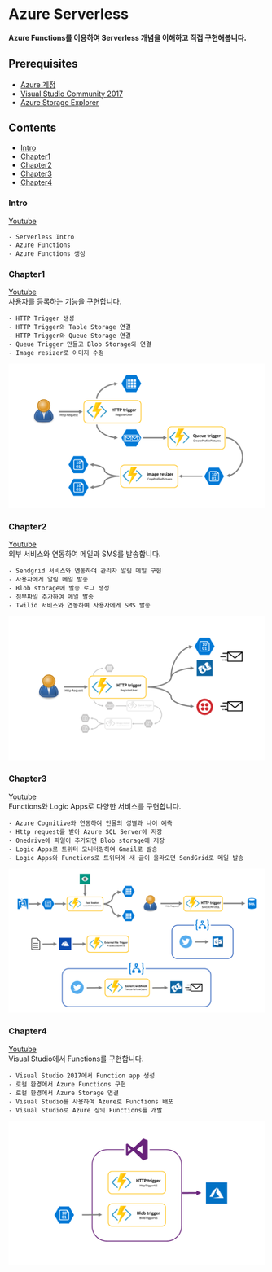 # Azure Serverless
**Azure Functions를 이용하여 Serverless 개념을 이해하고 직접 구현해봅니다.**


## Prerequisites
- [Azure 계정](https://azure.microsoft.com/ko-kr/)
- [Visual Studio Community 2017](https://visualstudio.microsoft.com/ko/thank-you-downloading-visual-studio/?sku=Community&rel=15)
- [Azure Storage Explorer](https://azure.microsoft.com/ko-kr/features/storage-explorer/)


## Contents
- [Intro](#intro)
- [Chapter1](#chapter1)
- [Chapter2](#chapter2)
- [Chapter3](#chapter3)
- [Chapter4](#chapter4)
    
### Intro
[Youtube](https://goo.gl/LFpWtC)

    - Serverless Intro
    - Azure Functions
    - Azure Functions 생성

### Chapter1
[Youtube](https://goo.gl/cUvQ2g)<br>
사용자를 등록하는 기능을 구현합니다.

    - HTTP Trigger 생성
    - HTTP Trigger와 Table Storage 연결
    - HTTP Trigger와 Queue Storage 연결
    - Queue Trigger 만들고 Blob Storage와 연결
    - Image resizer로 이미지 수정

![](/data/chapter01.PNG)

### Chapter2
[Youtube](https://www.youtube.com/playlist?list=PLoZOyjmMkw9luSZZrF0EMaopZJWjkjFv2)<br>
외부 서비스와 연동하여 메일과 SMS를 발송합니다.

    - Sendgrid 서비스와 연동하여 관리자 알림 메일 구현
    - 사용자에게 알림 메일 발송
    - Blob storage에 발송 로그 생성
    - 첨부파일 추가하여 메일 발송
    - Twilio 서비스와 연동하여 사용자에게 SMS 발송

![](/data/chapter02.PNG)

### Chapter3
[Youtube](https://www.youtube.com/playlist?list=PLoZOyjmMkw9nt6a3zgjFSSyATHHEThZUH)<br>
Functions와 Logic Apps로 다양한 서비스를 구현합니다.

    - Azure Cognitive와 연동하여 인물의 성별과 나이 예측
    - Http request를 받아 Azure SQL Server에 저장
    - Onedrive에 파일이 추가되면 Blob storage에 저장
    - Logic Apps로 트위터 모니터링하여 Gmail로 발송
    - Logic Apps와 Functions로 트위터에 새 글이 올라오면 SendGrid로 메일 발송

![](/data/chapter03.png)

### Chapter4
[Youtube](https://www.youtube.com/playlist?list=PLoZOyjmMkw9nnmbSqH_GoVj_JlQdhvOyz)<br>
Visual Studio에서 Functions를 구현합니다.

    - Visual Studio 2017에서 Function app 생성
    - 로컬 환경에서 Azure Functions 구현
    - 로컬 환경에서 Azure Storage 연결
    - Visual Studio를 사용하여 Azure로 Functions 배포
    - Visual Studio로 Azure 상의 Functions를 개발

![](/data/chapter04.png)

